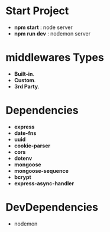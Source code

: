 # Start Project

- **npm start** : node server
- **npm run dev** : nodemon server

# middlewares Types

- **Built-in**.
- **Custom**.
- **3rd Party**.

# Dependencies

- **express**
- **date-fns**
- **uuid**
- **cookie-parser**
- **cors**
- **dotenv**
- **mongoose**
- **mongoose-sequence**
- **bcrypt**
- **express-async-handler**


# DevDependencies

- nodemon
